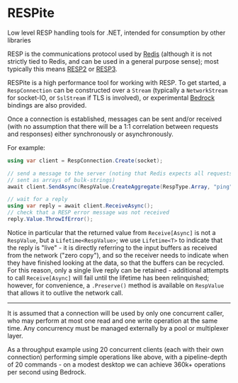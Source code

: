 # RESPite
Low level RESP handling tools for .NET, intended for consumption by other libraries

RESP is the communications protocol used by [Redis](https://redis.io/) (although it is not strictly tied to Redis, and can be used
in a general purpose sense); most typically this means [RESP2](https://redis.io/topics/protocol)
or [RESP3](https://github.com/antirez/RESP3/blob/master/spec.md).

RESPite is a high performance tool for working with RESP. To get started, a `RespConnection` can be constructed over a `Stream`
(typically a `NetworkStream` for socket-IO, or `SslStream` if TLS is involved), or experimental
[Bedrock](https://github.com/davidfowl/BedrockFramework) bindings are also provided.

Once a connection is established, messages can be sent and/or received
(with no assumption that there will be a 1:1 correlation between requests and responses) either synchronously or asynchronously.

For example:

``` c#
using var client = RespConnection.Create(socket);

// send a message to the server (noting that Redis expects all requests to be
// sent as arrays of bulk-strings)
await client.SendAsync(RespValue.CreateAggregate(RespType.Array, "ping", "hello world"));

// wait for a reply
using var reply = await client.ReceiveAsync();
// check that a RESP error message was not received
reply.Value.ThrowIfError();
```

Notice in particular that the returned value from `Receive[Async]` is not a `RespValue`, but a `Lifetime<RespValue>`; we
use `Lifetime<T>` to indicate that the reply is "live" - it is directly referring to the input buffers as received from the
network ("zero copy"), and so the receiver needs to indicate when they have finished looking at the data, so that the buffers can be
recycled. For this reason, only a single live reply can be retained - additional attempts to call `Receive[Async]` will fail
until the lifetime has been relinquished; however, for convenience, a `.Preserve()` method is available on `RespValue` that
allows it to outlive the network call.

---

It is assumed that a connection will be used by only one concurrent caller, who may perform at most one read and one write
operation at the same time. Any concurrency must be managed externally by a pool or multiplexer layer.

As a throughput example using 20 concurrent clients (each with their own connection)  performing simple operations like above,
with  a pipeline-depth of 20 commands - on a modest desktop we can achieve 360k+ operations per second using Bedrock.
